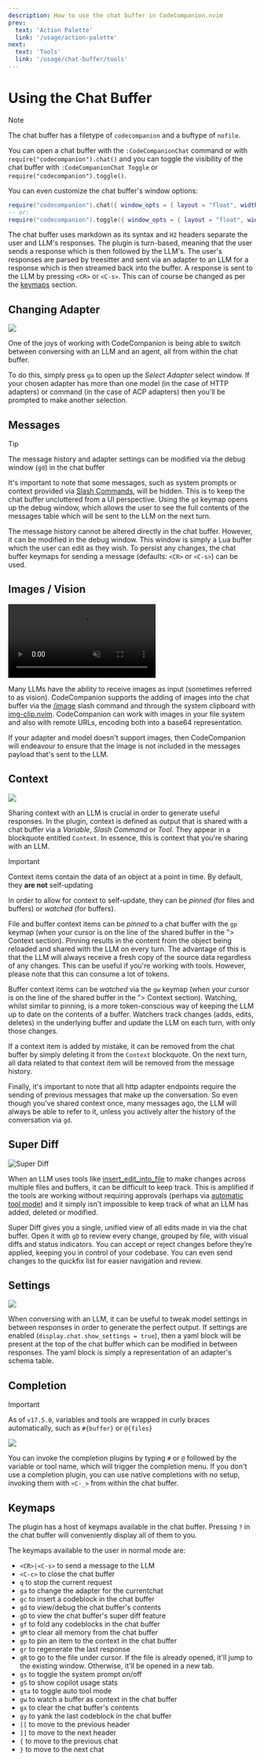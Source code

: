 ```yaml
---
description: How to use the chat buffer in CodeCompanion.nvim
prev:
  text: 'Action Palette'
  link: '/usage/action-palette'
next:
  text: 'Tools'
  link: '/usage/chat-buffer/tools'
---
```


# Using the Chat Buffer

> [!NOTE]
> The chat buffer has a filetype of `codecompanion` and a buftype of `nofile`.

You can open a chat buffer with the `:CodeCompanionChat` command or with `require("codecompanion").chat()` and you can toggle the visibility of the chat buffer with `:CodeCompanionChat Toggle` or `require("codecompanion").toggle()`.

You can even customize the chat buffer's window options:

```lua
require("codecompanion").chat({ window_opts = { layout = "float", width = 0.6 }})
-- or:
require("codecompanion").toggle({ window_opts = { layout = "float", width = 0.6 }})
```

The chat buffer uses markdown as its syntax and `H2` headers separate the user and LLM's responses. The plugin is turn-based, meaning that the user sends a response which is then followed by the LLM's. The user's responses are parsed by treesitter and sent via an adapter to an LLM for a response which is then streamed back into the buffer. A response is sent to the LLM by pressing `<CR>` or `<C-s>`. This can of course be changed as per the [keymaps](#keymaps) section.

## Changing Adapter

<img src="https://github.com/user-attachments/assets/e19ade4f-1daa-4634-b071-4ecd400371eb" />

One of the joys of working with CodeCompanion is being able to switch between conversing with an LLM and an agent, all from within the chat buffer.

To do this, simply press `ga` to open up the _Select Adapter_ select window. If your chosen adapter has more than one model (in the case of HTTP adapters) or command (in the case of ACP adapters) then you'll be prompted to make another selection.

## Messages

> [!TIP]
> The message history and adapter settings can be modified via the debug window (`gd`) in the chat buffer

It's important to note that some messages, such as system prompts or context provided via [Slash Commands](/usage/chat-buffer/slash-commands), will be hidden. This is to keep the chat buffer uncluttered from a UI perspective. Using the `gd` keymap opens up the debug window, which allows the user to see the full contents of the messages table which will be sent to the LLM on the next turn.

The message history cannot be altered directly in the chat buffer. However, it can be modified in the debug window. This window is simply a Lua buffer which the user can edit as they wish. To persist any changes, the chat buffer keymaps for sending a message (defaults: `<CR>` or `<C-s>`) can be used.

## Images / Vision

<p>
<video controls muted src="https://github.com/user-attachments/assets/8897d58e-f2c4-4da9-a170-22f31a75c358"></video>
</p>

Many LLMs have the ability to receive images as input (sometimes referred to as vision). CodeCompanion supports the adding of images into the chat buffer via the [/image](/usage/chat-buffer/slash-commands#image) slash command and through the system clipboard with [img-clip.nvim](/installation#img-clip-nvim). CodeCompanion can work with images in your file system and also with remote URLs, encoding both into a base64 representation.

If your adapter and model doesn't support images, then CodeCompanion will endeavour to ensure that the image is not included in the messages payload that's sent to the LLM.

## Context

<img src="https://github.com/user-attachments/assets/e8a31214-ccba-407f-a8e4-32ba185a3ecd" />

Sharing context with an LLM is crucial in order to generate useful responses. In the plugin, context is defined as output that is shared with a chat buffer via a _Variable_, _Slash Command_ or _Tool_. They appear in a blockquote entitled `Context`. In essence, this is context that you're sharing with an LLM.

> [!IMPORTANT]
> Context items contain the data of an object at a point in time. By default, they **are not** self-updating

In order to allow for context to self-update, they can be _pinned_ (for files and buffers) or _watched_ (for buffers).

File and buffer context items can be _pinned_ to a chat buffer with the `gp` keymap (when your cursor is on the line of the shared buffer in the "> Context section). Pinning results in the content from the object being reloaded and shared with the LLM on every turn. The advantage of this is that the LLM will always receive a fresh copy of the source data regardless of any changes. This can be useful if you're working with tools. However, please note that this can consume a lot of tokens.

Buffer context items can be _watched_ via the `gw` keymap (when your cursor is on the line of the shared buffer in the "> Context section). Watching, whilst similar to pinning, is a more token-conscious way of keeping the LLM up to date on the contents of a buffer. Watchers track changes (adds, edits, deletes) in the underlying buffer and update the LLM on each turn, with only those changes.

If a context item is added by mistake, it can be removed from the chat buffer by simply deleting it from the `Context` blockquote. On the next turn, all data related to that context item will be removed from the message history.

Finally, it's important to note that all http adapter endpoints require the sending of previous messages that make up the conversation. So even though you've shared context once, many messages ago, the LLM will always be able to refer to it, unless you actively alter the history of the conversation via `gd`.

## Super Diff

<img alt="Super Diff" src="https://github.com/user-attachments/assets/e530d6dd-6f14-4085-b839-6d30439b356f" />

When an LLM uses tools like [insert_edit_into_file](/usage/chat-buffer/tools#insert-edit-into-file) to make changes across multiple files and buffers, it can be difficult to keep track. This is amplified if the tools are working without requiring approvals (perhaps via [automatic tool mode](/usage/chat-buffer/tools.html#automatic-tool-mode)) and it simply isn't impossible to keep track of what an LLM has added, deleted or modified.

Super Diff gives you a single, unified view of all edits made in via the chat buffer. Open it with `gD` to review every change, grouped by file, with visual diffs and status indicators. You can accept or reject changes before they’re applied, keeping you in control of your codebase. You can even send changes to the quickfix list for easier navigation and review.


## Settings

<img src="https://github.com/user-attachments/assets/01f1e482-1f7b-474f-ae23-f25cc637f40a" />

When conversing with an LLM, it can be useful to tweak model settings in between responses in order to generate the perfect output. If settings are enabled (`display.chat.show_settings = true`), then a yaml block will be present at the top of the chat buffer which can be modified in between responses. The yaml block is simply a representation of an adapter's schema table.

## Completion

> [!IMPORTANT]
> As of `v17.5.0`, variables and tools are wrapped in curly braces automatically, such as `#{buffer}` or `@{files}`

<img src="https://github.com/user-attachments/assets/02b4d5e2-3b40-4044-8a85-ccd6dfa6d271" />

You can invoke the completion plugins by typing `#` or `@` followed by the variable or tool name, which will trigger the completion menu. If you don't use a completion plugin, you can use native completions with no setup, invoking them with `<C-_>` from within the chat buffer.

## Keymaps

The plugin has a host of keymaps available in the chat buffer. Pressing `?` in the chat buffer will conveniently display all of them to you.

The keymaps available to the user in normal mode are:

- `<CR>|<C-s>` to send a message to the LLM
- `<C-c>` to close the chat buffer
- `q` to stop the current request
- `ga` to change the adapter for the currentchat
- `gc` to insert a codeblock in the chat buffer
- `gd` to view/debug the chat buffer's contents
- `gD` to view the chat buffer's super diff feature
- `gf` to fold any codeblocks in the chat buffer
- `gM` to clear all memory from the chat buffer
- `gp` to pin an item to the context in the chat buffer
- `gr` to regenerate the last response
- `gR` to go to the file under cursor. If the file is already opened, it'll jump
  to the existing window. Otherwise, it'll be opened in a new tab.
- `gs` to toggle the system prompt on/off
- `gS` to show copilot usage stats
- `gta` to toggle auto tool mode
- `gw` to watch a buffer as context in the chat buffer
- `gx` to clear the chat buffer's contents
- `gy` to yank the last codeblock in the chat buffer
- `[[` to move to the previous header
- `]]` to move to the next header
- `{` to move to the previous chat
- `}` to move to the next chat
